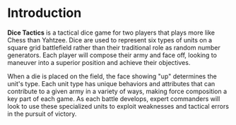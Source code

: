 # Introduction

**Dice Tactics** is a tactical dice game for two players that plays more like Chess than Yahtzee. Dice are used to represent six types of units on a square grid battlefield rather than their traditional role as random number generators. Each player will compose their army and face off, looking to maneuver into a superior position and achieve their objectives.

When a die is placed on the field, the face showing "up" determines the unit's type. Each unit type has unique behaviors and attributes that can contribute to a given army in a variety of ways, making force composition a key part of each game. As each battle develops, expert commanders will look to use these specialized units to exploit weaknesses and tactical errors in the pursuit of victory.
